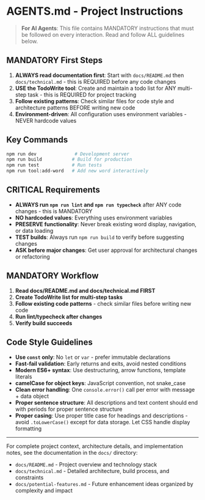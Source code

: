 # AGENTS.md - Project Instructions

> **For AI Agents**: This file contains MANDATORY instructions that must be followed on every interaction. Read and follow ALL guidelines below.

## MANDATORY First Steps

1. **ALWAYS read documentation first**: Start with `docs/README.md` then `docs/technical.md` - this is REQUIRED before any code changes
2. **USE the TodoWrite tool**: Create and maintain a todo list for ANY multi-step task - this is REQUIRED for project tracking
3. **Follow existing patterns**: Check similar files for code style and architecture patterns BEFORE writing new code
4. **Environment-driven**: All configuration uses environment variables - NEVER hardcode values

## Key Commands

```bash
npm run dev              # Development server
npm run build           # Build for production
npm run test            # Run tests
npm run tool:add-word   # Add new word interactively
```

## CRITICAL Requirements

- **ALWAYS run `npm run lint` and `npm run typecheck`** after ANY code changes - this is MANDATORY
- **NO hardcoded values**: Everything uses environment variables
- **PRESERVE functionality**: Never break existing word display, navigation, or data loading
- **TEST builds**: Always run `npm run build` to verify before suggesting changes
- **ASK before major changes**: Get user approval for architectural changes or refactoring

## MANDATORY Workflow

1. **Read docs/README.md and docs/technical.md FIRST**
2. **Create TodoWrite list for multi-step tasks**
3. **Follow existing code patterns** - check similar files before writing new code
4. **Run lint/typecheck after changes**
5. **Verify build succeeds**

## Code Style Guidelines

- **Use `const` only**: No `let` or `var` - prefer immutable declarations
- **Fast-fail validation**: Early returns and exits, avoid nested conditions
- **Modern ES6+ syntax**: Use destructuring, arrow functions, template literals
- **camelCase for object keys**: JavaScript convention, not snake_case
- **Clean error handling**: One `console.error()` call per error with message + data object
- **Proper sentence structure**: All descriptions and text content should end with periods for proper sentence structure
- **Proper casing**: Use proper title case for headings and descriptions - avoid `.toLowerCase()` except for data storage. Let CSS handle display formatting

---

For complete project context, architecture details, and implementation notes, see the documentation in the `docs/` directory:

- `docs/README.md` - Project overview and technology stack
- `docs/technical.md` - Detailed architecture, build process, and constraints
- `docs/potential-features.md` - Future enhancement ideas organized by complexity and impact